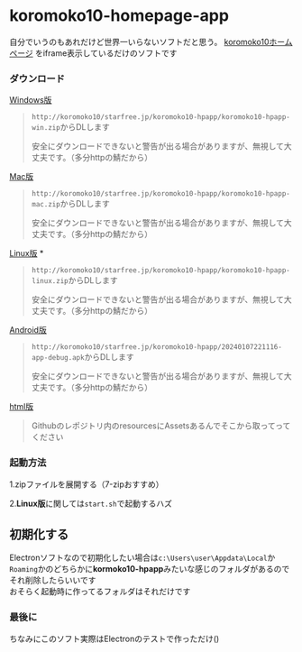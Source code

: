 # koromoko10-homepage-app
自分でいうのもあれだけど世界一いらないソフトだと思う。
[koromoko10ホームページ](https://koromoko10-homepage.jimdofree.com/)
をiframe表示しているだけのソフトです

### ダウンロード
[Windows版](http://koromoko10.starfree.jp/koromoko10-hpapp/koromoko10-hpapp-win.zip) 
> `http://koromoko10/starfree.jp/koromoko10-hpapp/koromoko10-hpapp-win.zip`からDLします
> 
>安全にダウンロードできないと警告が出る場合がありますが、無視して大丈夫です。（多分httpの鯖だから）

[Mac版](http://koromoko10.starfree.jp/koromoko10-hpapp/koromoko10-hpapp-mac.zip) 
> `http://koromoko10/starfree.jp/koromoko10-hpapp/koromoko10-hpapp-mac.zip`からDLします
> 
>安全にダウンロードできないと警告が出る場合がありますが、無視して大丈夫です。（多分httpの鯖だから）

[Linux版](http://koromoko10.starfree.jp/koromoko10-hpapp/koromoko10-hpapp-linux.zip) *
> `http://koromoko10/starfree.jp/koromoko10-hpapp/koromoko10-hpapp-linux.zip`からDLします
> 
>安全にダウンロードできないと警告が出る場合がありますが、無視して大丈夫です。（多分httpの鯖だから）

[Android版](http://koromoko10.starfree.jp/koromoko10-hpapp/20240107221116-app-debug.apk) 
> `http://koromoko10/starfree.jp/koromoko10-hpapp/20240107221116-app-debug.apk`からDLします
> 
>安全にダウンロードできないと警告が出る場合がありますが、無視して大丈夫です。（多分httpの鯖だから）

[html版](Win_koromoko-homepage-app/resources/app)<br>
>Githubのレポジトリ内のresourcesにAssetsあるんでそこから取ってってください

### 起動方法
1.zipファイルを展開する（7-zipおすすめ）

2.**Linux版**に関しては`start.sh`で起動するハズ

## 初期化する
Electronソフトなので初期化したい場合は`c:\Users\user\Appdata\Local`か`Roaming`かのどちらかに**kormoko10-hpapp**みたいな感じのフォルダがあるのでそれ削除したらいいです<br>
おそらく起動時に作ってるフォルダはそれだけです

### 最後に
ちなみにこのソフト実際はElectronのテストで作っただけ()
